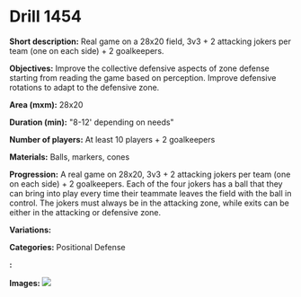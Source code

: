 # Drill 1454

**Short description:**
Real game on a 28x20 field, 3v3 + 2 attacking jokers per team (one on each side) + 2 goalkeepers.

**Objectives:**
Improve the collective defensive aspects of zone defense starting from reading the game based on perception. Improve defensive rotations to adapt to the defensive zone.

**Area (mxm):**
28x20

**Duration (min):**
"8-12' depending on needs"

**Number of players:**
At least 10 players + 2 goalkeepers

**Materials:**
Balls, markers, cones

**Progression:**
A real game on 28x20, 3v3 + 2 attacking jokers per team (one on each side) + 2 goalkeepers. Each of the four jokers has a ball that they can bring into play every time their teammate leaves the field with the ball in control. The jokers must always be in the attacking zone, while exits can be either in the attacking or defensive zone.

**Variations:**


**Categories:**
Positional Defense

**:**


**Images:**
![](https://www.coachingfutsal.com/\images\34802f76-197d-40ee-a41e-5337d839758c.jpg)


